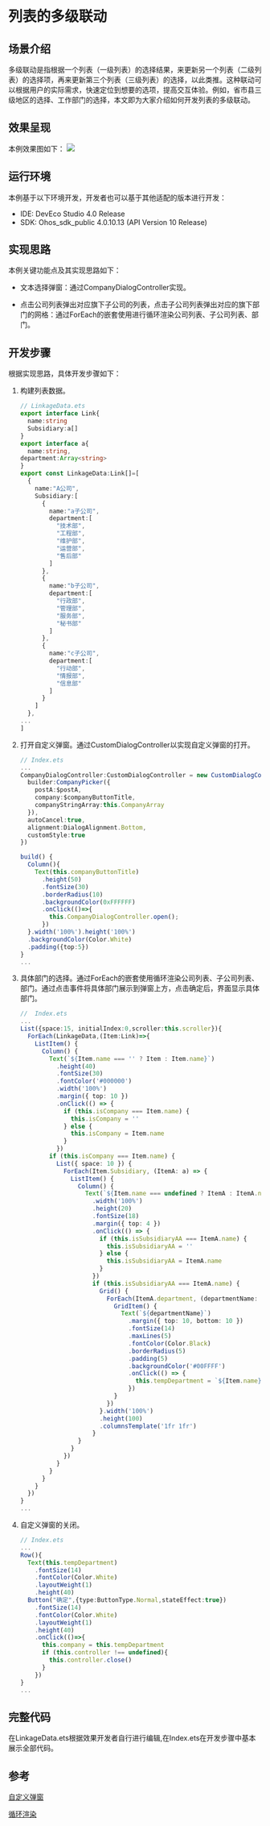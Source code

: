 # 列表的多级联动
## 场景介绍
多级联动是指根据一个列表（一级列表）的选择结果，来更新另一个列表（二级列表）的选择项，再来更新第三个列表（三级列表）的选择，以此类推。这种联动可以根据用户的实际需求，快速定位到想要的选项，提高交互体验。例如，省市县三级地区的选择、工作部门的选择，本文即为大家介绍如何开发列表的多级联动。

## 效果呈现
本例效果图如下：
![](./figures/sanji.gif)

## 运行环境

本例基于以下环境开发，开发者也可以基于其他适配的版本进行开发：
- IDE: DevEco Studio 4.0 Release
- SDK: Ohos_sdk_public 4.0.10.13 (API Version 10 Release)

## 实现思路
本例关键功能点及其实现思路如下：
- 文本选择弹窗：通过CompanyDialogController实现。

- 点击公司列表弹出对应旗下子公司的列表，点击子公司列表弹出对应的旗下部门的网格：通过ForEach的嵌套使用进行循环渲染公司列表、子公司列表、部门。

## 开发步骤
根据实现思路，具体开发步骤如下：
1. 构建列表数据。
  
    ```ts
    // LinkageData.ets
    export interface Link{
      name:string
      Subsidiary:a[]
    }
    export interface a{
      name:string,
    department:Array<string>
    }
    export const LinkageData:Link[]=[
      {
        name:"A公司",
        Subsidiary:[
          {
            name:"a子公司",
            department:[
              "技术部",
              "工程部",
              "维护部",
              "运营部",
              "售后部"
            ]
          },
          {
            name:"b子公司",
            department:[
              "行政部",
              "管理部",
              "服务部",
              "秘书部"
            ]
          },
          {
            name:"c子公司",
            department:[
              "行动部",
              "情报部",
              "信息部"
            ]
          }
        ]
      },
    ...
    ]
    ```
2. 打开自定义弹窗。通过CustomDialogController以实现自定义弹窗的打开。
 
    ```ts   
    // Index.ets
    ...
    CompanyDialogController:CustomDialogController = new CustomDialogController({
      builder:CompanyPicker({
        postA:$postA,
        company:$companyButtonTitle,
        companyStringArray:this.CompanyArray
      }),
      autoCancel:true,
      alignment:DialogAlignment.Bottom,
      customStyle:true
    })

    build() {
      Column(){
        Text(this.companyButtonTitle)
          .height(50)
          .fontSize(30)
          .borderRadius(10)
          .backgroundColor(0xFFFFFF)
          .onClick(()=>{
            this.CompanyDialogController.open();
          })
      }.width('100%').height('100%')
      .backgroundColor(Color.White)
      .padding({top:5})
    }
    ...         
    ```
3. 具体部门的选择。通过ForEach的嵌套使用循环渲染公司列表、子公司列表、部门。通过点击事件将具体部门展示到弹窗上方，点击确定后，界面显示具体部门。
   
    ```ts
    //  Index.ets
    ...
    List({space:15, initialIndex:0,scroller:this.scroller}){
      ForEach(LinkageData,(Item:Link)=>{
        ListItem() {
          Column() {
            Text(`${Item.name === '' ? Item : Item.name}`)
              .height(40)
              .fontSize(30)
              .fontColor('#000000')
              .width('100%')
              .margin({ top: 10 })
              .onClick(() => {
                if (this.isCompany === Item.name) {
                  this.isCompany = ''
                } else {
                  this.isCompany = Item.name
                }
              })
            if (this.isCompany === Item.name) {
              List({ space: 10 }) {
                ForEach(Item.Subsidiary, (ItemA: a) => {
                  ListItem() {
                    Column() {
                      Text(`${Item.name === undefined ? ItemA : ItemA.name}`)
                        .width('100%')
                        .height(20)
                        .fontSize(18)
                        .margin({ top: 4 })
                        .onClick(() => {
                          if (this.isSubsidiaryAA === ItemA.name) {
                            this.isSubsidiaryAA = ''
                          } else {
                            this.isSubsidiaryAA = ItemA.name
                          }
                        })
                        if (this.isSubsidiaryAA === ItemA.name) {
                          Grid() {
                            ForEach(ItemA.department, (departmentName: string) => {
                              GridItem() {
                                Text(`${departmentName}`)
                                  .margin({ top: 10, bottom: 10 })
                                  .fontSize(14)
                                  .maxLines(5)
                                  .fontColor(Color.Black)
                                  .borderRadius(5)
                                  .padding(5)
                                  .backgroundColor('#00FFFF')
                                  .onClick(() => {
                                    this.tempDepartment = `${Item.name}${ItemA.name}${departmentName}`
                                  })
                              }
                            })
                          }.width('100%')
                          .height(100)
                          .columnsTemplate('1fr 1fr')
                        }
                    }
                  }
                })
              }
            }
          }
        }
      })
    }
    ...
    ```
4. 自定义弹窗的关闭。
    
    ```ts
    // Index.ets
    ...
    Row(){
      Text(this.tempDepartment)
        .fontSize(14)
        .fontColor(Color.White)
        .layoutWeight(1)
        .height(40)
      Button("确定",{type:ButtonType.Normal,stateEffect:true})
        .fontSize(14)
        .fontColor(Color.White)
        .layoutWeight(1)
        .height(40)
        .onClick(()=>{
          this.company = this.tempDepartment
          if (this.controller !== undefined){
            this.controller.close()
          }
        })
    }
    ...
    ```
## 完整代码
在LinkageData.ets根据效果开发者自行进行编辑,在Index.ets在开发步骤中基本展示全部代码。
## 参考
[自定义弹窗](../application-dev/reference/apis-arkui/arkui-ts/ts-methods-custom-dialog-box.md)

[循环渲染](../application-dev/ui/state-management/arkts-rendering-control-foreach.md)